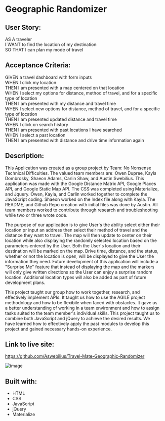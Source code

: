 # Geographic Randomizer

## User Story:

AS A traveler <br/>
I WANT to find the location of my destination <br/>
SO THAT I can plan my mode of travel

## Acceptance Criteria:

GIVEN a travel dashboard with form inputs <br/>
WHEN I click my location <br/>
THEN I am presented with a map centered on that location <br/>
WHEN I select my options for distance, method of travel, and for a specific type of location <br/>
THEN I am presented with my distance and travel time <br/>
WHEN I select new options for distance, method of travel, and for a specific type of location <br/>
THEN I am presented updated distance and travel time <br/>
WHEN I click on search history <br/>
THEN I am presented with past locations I have searched <br/>
WHEN I select a past location <br/>
THEN I am presented with distance and drive time information again <br/>


## Description: 

This Application was created as a group project by Team: No Nonsense Technical Difficulties. The valued team members are: Owen Dupree, Kayla Dombrosky, Shaeon Adams, Carlin Shaw, and Austin Swebilius. This application was made with the Google Distance Matrix API, Google Places API, and Google Static Map API. The CSS was completed using Materialize, and Jquery. Owen, Kayla, and Carlin worked together to complete the JavaScript coding. Shaeon worked on the Index file along with Kayla. The README, and Github Repo creation with initial files was done by Austin. All team members worked to contribute through research and troubleshooting while two or three wrote code. 

The purpose of our application is to give User's the ability select either their location pr input an address then select their method of travel and the distance they want to travel. The map will then update to center on their location while also displaying the randomly selected location based on the parameters entered by the User. Both the User's location and their destination will be marked on the map. Drive time, distance, and the status, whether or not the location is open, will be displayed to give the User the information they need. Future development of this application will include a "Surprise Me" feature that instead of displaying the map and the markers will only give written directions so the User can enjoy a surprise random location. Additional location types will also be added as part of future development plans.

This project taught our group how to work together, research, and effectively implement APIs. It taught us how to use the AGILE project methodology and how to be flexibile when faced with obstacles. It gave us a better understanding of working in a team environment and how to assign tasks suited to the team member's individual skills. This project taught us to combine both JavaScript and jQuery to achieve the desired results. We have learned how to effectively apply the past modules to develop this project and gained necessary hands-on experience.

## Link to live site: 
https://github.com/Aswebilius/Travel-Mate-Geographic-Randomizer 

![image](https://user-images.githubusercontent.com/82618604/121559286-73f38e00-c9e4-11eb-8a71-593ccadb1936.png)

## Built with: 
* HTML
* CSS
* JavaScript
* jQuery
* Materialize
